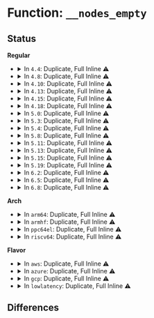 # Function: <code>__nodes_empty</code>

## Status
<b>Regular</b>
<ul>
<li>
<details>
<summary>In <code>4.4</code>: Duplicate, Full Inline ⚠️</summary>

**Collision:** Static Duplication

**Inline:** Full

**Transformation:** False

**Instances:**

```
In arch/x86/mm/numa.c (0)
Location: include/linux/nodemask.h:214
Inline: True
```
```
In kernel/cpuset.c (0)
Location: include/linux/nodemask.h:214
Inline: True
```
```
In mm/mempolicy.c (0)
Location: include/linux/nodemask.h:214
Inline: True
```
```
In mm/slub.c (0)
Location: include/linux/nodemask.h:214
Inline: True
```
</details>
</li>
<li>
<details>
<summary>In <code>4.8</code>: Duplicate, Full Inline ⚠️</summary>

**Collision:** Static Duplication

**Inline:** Full

**Transformation:** False

**Instances:**

```
In arch/x86/mm/numa.c (0)
Location: include/linux/nodemask.h:216
Inline: True
```
```
In kernel/cpuset.c (0)
Location: include/linux/nodemask.h:216
Inline: True
```
```
In mm/mempolicy.c (0)
Location: include/linux/nodemask.h:216
Inline: True
```
```
In mm/slub.c (0)
Location: include/linux/nodemask.h:216
Inline: True
```
```
In mm/memory_hotplug.c (0)
Location: include/linux/nodemask.h:216
Inline: True
```
</details>
</li>
<li>
<details>
<summary>In <code>4.10</code>: Duplicate, Full Inline ⚠️</summary>

**Collision:** Static Duplication

**Inline:** Full

**Transformation:** False

**Instances:**

```
In arch/x86/mm/numa.c (ffffffff81fdc9ee)
Location: include/linux/nodemask.h:216
Inline: True
Inline callers:
  - arch/x86/mm/numa.c:numa_init
```
```
In kernel/cpuset.c (ffffffff8112e600)
Location: include/linux/nodemask.h:216
Inline: True
Inline callers:
  - kernel/cpuset.c:cpuset_hotplug_workfn
  - kernel/cpuset.c:cpuset_hotplug_workfn
  - kernel/cpuset.c:cpuset_hotplug_workfn
  - kernel/cpuset.c:cpuset_hotplug_workfn
  - kernel/cpuset.c:cpuset_write_resmask
  - kernel/cpuset.c:cpuset_can_attach
```
```
In mm/mempolicy.c (ffffffff81213dd8)
Location: include/linux/nodemask.h:216
Inline: True
Inline callers:
  - mm/mempolicy.c:mpol_to_str
  - mm/mempolicy.c:numa_policy_init
  - mm/mempolicy.c:do_migrate_pages
  - mm/mempolicy.c:mpol_rebind_nodemask
  - mm/mempolicy.c:mpol_set_nodemask
  - mm/mempolicy.c:mpol_new_bind
  - mm/mempolicy.c:mpol_new_preferred
```
```
In mm/slub.c (ffffffff8121e47d)
Location: include/linux/nodemask.h:216
Inline: True
Inline callers:
  - mm/slub.c:list_locations
```
```
In mm/memory_hotplug.c (ffffffff81220e5c)
Location: include/linux/nodemask.h:216
Inline: True
Inline callers:
  - mm/memory_hotplug.c:new_node_page
```
</details>
</li>
<li>
<details>
<summary>In <code>4.13</code>: Duplicate, Full Inline ⚠️</summary>

**Collision:** Static Duplication

**Inline:** Full

**Transformation:** False

**Instances:**

```
In arch/x86/mm/numa.c (ffffffff820bd9ec)
Location: include/linux/nodemask.h:216
Inline: True
Inline callers:
  - arch/x86/mm/numa.c:numa_init
```
```
In kernel/cgroup/cpuset.c (ffffffff8112fcb3)
Location: include/linux/nodemask.h:216
Inline: True
Inline callers:
  - kernel/cgroup/cpuset.c:cpuset_hotplug_workfn
  - kernel/cgroup/cpuset.c:cpuset_hotplug_workfn
  - kernel/cgroup/cpuset.c:cpuset_hotplug_workfn
  - kernel/cgroup/cpuset.c:cpuset_hotplug_workfn
  - kernel/cgroup/cpuset.c:cpuset_write_resmask
  - kernel/cgroup/cpuset.c:cpuset_can_attach
```
```
In mm/mempolicy.c (ffffffff8121f0e6)
Location: include/linux/nodemask.h:216
Inline: True
Inline callers:
  - mm/mempolicy.c:mpol_to_str
  - mm/mempolicy.c:numa_policy_init
  - mm/mempolicy.c:mpol_rebind_nodemask
  - mm/mempolicy.c:mpol_new_interleave
```
```
In mm/slub.c (ffffffff8122a045)
Location: include/linux/nodemask.h:216
Inline: True
Inline callers:
  - mm/slub.c:list_locations
```
```
In mm/memory_hotplug.c (ffffffff8122c6fe)
Location: include/linux/nodemask.h:216
Inline: True
Inline callers:
  - mm/memory_hotplug.c:new_node_page
```
</details>
</li>
<li>
<details>
<summary>In <code>4.15</code>: Duplicate, Full Inline ⚠️</summary>

**Collision:** Static Duplication

**Inline:** Full

**Transformation:** False

**Instances:**

```
In arch/x86/mm/numa.c (ffffffff826c4823)
Location: include/linux/nodemask.h:226
Inline: True
Inline callers:
  - arch/x86/mm/numa.c:numa_init
```
```
In kernel/cgroup/cpuset.c (ffffffff8113ccd0)
Location: include/linux/nodemask.h:226
Inline: True
Inline callers:
  - kernel/cgroup/cpuset.c:cpuset_hotplug_workfn
  - kernel/cgroup/cpuset.c:cpuset_hotplug_workfn
  - kernel/cgroup/cpuset.c:cpuset_hotplug_workfn
  - kernel/cgroup/cpuset.c:cpuset_hotplug_workfn
  - kernel/cgroup/cpuset.c:cpuset_write_resmask
  - kernel/cgroup/cpuset.c:cpuset_can_attach
```
```
In mm/mempolicy.c (ffffffff8123a306)
Location: include/linux/nodemask.h:226
Inline: True
Inline callers:
  - mm/mempolicy.c:mpol_to_str
  - mm/mempolicy.c:numa_policy_init
  - mm/mempolicy.c:mpol_rebind_nodemask
  - mm/mempolicy.c:mpol_new_interleave
```
```
In mm/slub.c (ffffffff812451f5)
Location: include/linux/nodemask.h:226
Inline: True
Inline callers:
  - mm/slub.c:list_locations
```
```
In mm/memory_hotplug.c (ffffffff81247ede)
Location: include/linux/nodemask.h:226
Inline: True
Inline callers:
  - mm/memory_hotplug.c:new_node_page
```
</details>
</li>
<li>
<details>
<summary>In <code>4.18</code>: Duplicate, Full Inline ⚠️</summary>

**Collision:** Static Duplication

**Inline:** Full

**Transformation:** False

**Instances:**

```
In arch/x86/mm/numa.c (ffffffff826eeac5)
Location: include/linux/nodemask.h:226
Inline: True
Inline callers:
  - arch/x86/mm/numa.c:numa_init
```
```
In kernel/cgroup/cpuset.c (ffffffff8114b475)
Location: include/linux/nodemask.h:226
Inline: True
Inline callers:
  - kernel/cgroup/cpuset.c:cpuset_hotplug_workfn
  - kernel/cgroup/cpuset.c:cpuset_hotplug_workfn
  - kernel/cgroup/cpuset.c:cpuset_hotplug_workfn
  - kernel/cgroup/cpuset.c:cpuset_hotplug_workfn
  - kernel/cgroup/cpuset.c:cpuset_write_resmask
  - kernel/cgroup/cpuset.c:cpuset_can_attach
```
```
In mm/mempolicy.c (ffffffff8125d8b6)
Location: include/linux/nodemask.h:226
Inline: True
Inline callers:
  - mm/mempolicy.c:mpol_to_str
  - mm/mempolicy.c:numa_policy_init
  - mm/mempolicy.c:kernel_migrate_pages
  - mm/mempolicy.c:kernel_migrate_pages
  - mm/mempolicy.c:mpol_rebind_nodemask
  - mm/mempolicy.c:mpol_new_interleave
```
```
In mm/slub.c (ffffffff8126930c)
Location: include/linux/nodemask.h:226
Inline: True
Inline callers:
  - mm/slub.c:list_locations
```
```
In mm/memory_hotplug.c (ffffffff8126b82e)
Location: include/linux/nodemask.h:226
Inline: True
Inline callers:
  - mm/memory_hotplug.c:new_node_page
```
</details>
</li>
<li>
<details>
<summary>In <code>5.0</code>: Duplicate, Full Inline ⚠️</summary>

**Collision:** Static Duplication

**Inline:** Full

**Transformation:** False

**Instances:**

```
In arch/x86/mm/numa.c (ffffffff828a57b3)
Location: include/linux/nodemask.h:226
Inline: True
Inline callers:
  - arch/x86/mm/numa.c:numa_init
```
```
In kernel/cgroup/cpuset.c (ffffffff81157d90)
Location: include/linux/nodemask.h:226
Inline: True
Inline callers:
  - kernel/cgroup/cpuset.c:cpuset_hotplug_workfn
  - kernel/cgroup/cpuset.c:cpuset_hotplug_workfn
  - kernel/cgroup/cpuset.c:cpuset_hotplug_workfn
  - kernel/cgroup/cpuset.c:cpuset_hotplug_workfn
  - kernel/cgroup/cpuset.c:cpuset_write_resmask
  - kernel/cgroup/cpuset.c:cpuset_can_attach
```
```
In mm/mempolicy.c (ffffffff81272146)
Location: include/linux/nodemask.h:226
Inline: True
Inline callers:
  - mm/mempolicy.c:mpol_to_str
  - mm/mempolicy.c:numa_policy_init
  - mm/mempolicy.c:kernel_migrate_pages
  - mm/mempolicy.c:kernel_migrate_pages
  - mm/mempolicy.c:mpol_rebind_nodemask
  - mm/mempolicy.c:mpol_new_interleave
```
```
In mm/slub.c (ffffffff81278d24)
Location: include/linux/nodemask.h:226
Inline: True
Inline callers:
  - mm/slub.c:list_locations
```
```
In mm/memory_hotplug.c (ffffffff812800be)
Location: include/linux/nodemask.h:226
Inline: True
Inline callers:
  - mm/memory_hotplug.c:new_node_page
```
</details>
</li>
<li>
<details>
<summary>In <code>5.3</code>: Duplicate, Full Inline ⚠️</summary>

**Collision:** Static Duplication

**Inline:** Full

**Transformation:** False

**Instances:**

```
In arch/x86/mm/numa.c (ffffffff828bdd70)
Location: include/linux/nodemask.h:226
Inline: True
Inline callers:
  - arch/x86/mm/numa.c:numa_init
```
```
In kernel/cgroup/cpuset.c (ffffffff811622cb)
Location: include/linux/nodemask.h:226
Inline: True
Inline callers:
  - kernel/cgroup/cpuset.c:cpuset_hotplug_update_tasks
  - kernel/cgroup/cpuset.c:cpuset_hotplug_update_tasks
  - kernel/cgroup/cpuset.c:cpuset_hotplug_update_tasks
  - kernel/cgroup/cpuset.c:cpuset_hotplug_update_tasks
  - kernel/cgroup/cpuset.c:cpuset_write_resmask
  - kernel/cgroup/cpuset.c:cpuset_can_attach
  - kernel/cgroup/cpuset.c:validate_change
  - kernel/cgroup/cpuset.c:validate_change
```
```
In mm/mempolicy.c (ffffffff8128d785)
Location: include/linux/nodemask.h:226
Inline: True
Inline callers:
  - mm/mempolicy.c:mpol_to_str
  - mm/mempolicy.c:numa_policy_init
  - mm/mempolicy.c:kernel_migrate_pages
  - mm/mempolicy.c:kernel_migrate_pages
  - mm/mempolicy.c:mpol_rebind_nodemask
  - mm/mempolicy.c:mpol_new_bind
  - mm/mempolicy.c:mpol_new_interleave
```
```
In mm/slub.c (ffffffff81294e1c)
Location: include/linux/nodemask.h:226
Inline: True
Inline callers:
  - mm/slub.c:list_locations
```
```
In mm/memory_hotplug.c (ffffffff8129c0ee)
Location: include/linux/nodemask.h:226
Inline: True
Inline callers:
  - mm/memory_hotplug.c:new_node_page
```
</details>
</li>
<li>
<details>
<summary>In <code>5.4</code>: Duplicate, Full Inline ⚠️</summary>

**Collision:** Static Duplication

**Inline:** Full

**Transformation:** False

**Instances:**

```
In arch/x86/mm/numa.c (ffffffff828c41d6)
Location: include/linux/nodemask.h:226
Inline: True
Inline callers:
  - arch/x86/mm/numa.c:numa_init
```
```
In kernel/cgroup/cpuset.c (ffffffff8116dfe3)
Location: include/linux/nodemask.h:226
Inline: True
Inline callers:
  - kernel/cgroup/cpuset.c:cpuset_hotplug_update_tasks
  - kernel/cgroup/cpuset.c:cpuset_hotplug_update_tasks
  - kernel/cgroup/cpuset.c:cpuset_hotplug_update_tasks
  - kernel/cgroup/cpuset.c:cpuset_hotplug_update_tasks
  - kernel/cgroup/cpuset.c:cpuset_write_resmask
  - kernel/cgroup/cpuset.c:cpuset_can_attach
  - kernel/cgroup/cpuset.c:validate_change
  - kernel/cgroup/cpuset.c:validate_change
```
```
In mm/mempolicy.c (ffffffff8129d445)
Location: include/linux/nodemask.h:226
Inline: True
Inline callers:
  - mm/mempolicy.c:mpol_to_str
  - mm/mempolicy.c:numa_policy_init
  - mm/mempolicy.c:kernel_migrate_pages
  - mm/mempolicy.c:mpol_rebind_nodemask
  - mm/mempolicy.c:mpol_new_bind
  - mm/mempolicy.c:mpol_new_interleave
```
```
In mm/slub.c (ffffffff812a4bfe)
Location: include/linux/nodemask.h:226
Inline: True
Inline callers:
  - mm/slub.c:list_locations
```
```
In mm/memory_hotplug.c (ffffffff812ac19e)
Location: include/linux/nodemask.h:226
Inline: True
Inline callers:
  - mm/memory_hotplug.c:new_node_page
```
</details>
</li>
<li>
<details>
<summary>In <code>5.8</code>: Duplicate, Full Inline ⚠️</summary>

**Collision:** Static Duplication

**Inline:** Full

**Transformation:** False

**Instances:**

```
In arch/x86/mm/numa.c (ffffffff82ce7004)
Location: include/linux/nodemask.h:226
Inline: True
```
```
In kernel/cgroup/cpuset.c (ffffffff8117e6b2)
Location: include/linux/nodemask.h:226
Inline: True
Inline callers:
  - kernel/cgroup/cpuset.c:cpuset_can_attach
  - kernel/cgroup/cpuset.c:update_nodemasks_hier
  - kernel/cgroup/cpuset.c:validate_change
  - kernel/cgroup/cpuset.c:validate_change
```
```
In mm/mempolicy.c (ffffffff812d1045)
Location: include/linux/nodemask.h:226
Inline: True
Inline callers:
  - mm/mempolicy.c:mpol_to_str
  - mm/mempolicy.c:mpol_parse_str
  - mm/mempolicy.c:numa_policy_init
  - mm/mempolicy.c:kernel_migrate_pages
  - mm/mempolicy.c:mpol_rebind_nodemask
  - mm/mempolicy.c:mpol_new
  - mm/mempolicy.c:mpol_new
  - mm/mempolicy.c:mpol_new
  - mm/mempolicy.c:mpol_new
```
```
In mm/slub.c (ffffffff812d93a7)
Location: include/linux/nodemask.h:226
Inline: True
Inline callers:
  - mm/slub.c:list_locations
```
```
In mm/memory_hotplug.c (ffffffff812e107e)
Location: include/linux/nodemask.h:226
Inline: True
Inline callers:
  - mm/memory_hotplug.c:new_node_page
```
</details>
</li>
<li>
<details>
<summary>In <code>5.11</code>: Duplicate, Full Inline ⚠️</summary>

**Collision:** Static Duplication

**Inline:** Full

**Transformation:** False

**Instances:**

```
In arch/x86/mm/numa.c (ffffffff82fd4983)
Location: include/linux/nodemask.h:226
Inline: True
```
```
In kernel/cgroup/cpuset.c (ffffffff8117b522)
Location: include/linux/nodemask.h:226
Inline: True
Inline callers:
  - kernel/cgroup/cpuset.c:cpuset_can_attach
  - kernel/cgroup/cpuset.c:update_nodemasks_hier
  - kernel/cgroup/cpuset.c:validate_change
  - kernel/cgroup/cpuset.c:validate_change
```
```
In mm/mempolicy.c (ffffffff812dcb65)
Location: include/linux/nodemask.h:226
Inline: True
Inline callers:
  - mm/mempolicy.c:mpol_to_str
  - mm/mempolicy.c:mpol_parse_str
  - mm/mempolicy.c:numa_policy_init
  - mm/mempolicy.c:kernel_migrate_pages
  - mm/mempolicy.c:do_migrate_pages
  - mm/mempolicy.c:mpol_rebind_nodemask
  - mm/mempolicy.c:mpol_new
  - mm/mempolicy.c:mpol_new
  - mm/mempolicy.c:mpol_new
  - mm/mempolicy.c:mpol_new
```
```
In mm/slub.c (ffffffff812e4a1f)
Location: include/linux/nodemask.h:226
Inline: True
Inline callers:
  - mm/slub.c:list_locations
```
```
In mm/memory_hotplug.c (ffffffff812ec1e2)
Location: include/linux/nodemask.h:226
Inline: True
```
</details>
</li>
<li>
<details>
<summary>In <code>5.13</code>: Duplicate, Full Inline ⚠️</summary>

**Collision:** Static Duplication

**Inline:** Full

**Transformation:** False

**Instances:**

```
In arch/x86/mm/numa.c (ffffffff831df446)
Location: include/linux/nodemask.h:226
Inline: True
```
```
In kernel/cgroup/cpuset.c (ffffffff8117f0ab)
Location: include/linux/nodemask.h:226
Inline: True
Inline callers:
  - kernel/cgroup/cpuset.c:cpuset_hotplug_update_tasks
  - kernel/cgroup/cpuset.c:cpuset_hotplug_update_tasks
  - kernel/cgroup/cpuset.c:cpuset_hotplug_update_tasks
  - kernel/cgroup/cpuset.c:cpuset_hotplug_update_tasks
  - kernel/cgroup/cpuset.c:cpuset_can_attach
  - kernel/cgroup/cpuset.c:update_nodemasks_hier
  - kernel/cgroup/cpuset.c:validate_change
  - kernel/cgroup/cpuset.c:validate_change
```
```
In mm/memory_hotplug.c (ffffffff812c6baa)
Location: include/linux/nodemask.h:226
Inline: True
```
```
In mm/mempolicy.c (ffffffff812e43a7)
Location: include/linux/nodemask.h:226
Inline: True
Inline callers:
  - mm/mempolicy.c:mpol_to_str
  - mm/mempolicy.c:mpol_parse_str
  - mm/mempolicy.c:numa_policy_init
  - mm/mempolicy.c:kernel_migrate_pages
  - mm/mempolicy.c:do_migrate_pages
  - mm/mempolicy.c:mpol_rebind_nodemask
  - mm/mempolicy.c:mpol_new
  - mm/mempolicy.c:mpol_new
  - mm/mempolicy.c:mpol_new
  - mm/mempolicy.c:mpol_new
```
```
In mm/slub.c (ffffffff812ec1f4)
Location: include/linux/nodemask.h:226
Inline: True
Inline callers:
  - mm/slub.c:list_locations
```
</details>
</li>
<li>
<details>
<summary>In <code>5.15</code>: Duplicate, Full Inline ⚠️</summary>

**Collision:** Static Duplication

**Inline:** Full

**Transformation:** False

**Instances:**

```
In arch/x86/mm/numa.c (ffffffff832c2843)
Location: include/linux/nodemask.h:226
Inline: True
```
```
In kernel/cgroup/cpuset.c (ffffffff811a726b)
Location: include/linux/nodemask.h:226
Inline: True
Inline callers:
  - kernel/cgroup/cpuset.c:cpuset_hotplug_update_tasks
  - kernel/cgroup/cpuset.c:cpuset_hotplug_update_tasks
  - kernel/cgroup/cpuset.c:cpuset_hotplug_update_tasks
  - kernel/cgroup/cpuset.c:cpuset_hotplug_update_tasks
  - kernel/cgroup/cpuset.c:cpuset_can_attach
  - kernel/cgroup/cpuset.c:update_nodemasks_hier
  - kernel/cgroup/cpuset.c:validate_change
  - kernel/cgroup/cpuset.c:validate_change
```
```
In mm/memory_hotplug.c (ffffffff8130b656)
Location: include/linux/nodemask.h:226
Inline: True
```
```
In mm/mempolicy.c (ffffffff8132b6c7)
Location: include/linux/nodemask.h:226
Inline: True
Inline callers:
  - mm/mempolicy.c:mpol_to_str
  - mm/mempolicy.c:mpol_parse_str
  - mm/mempolicy.c:numa_policy_init
  - mm/mempolicy.c:kernel_migrate_pages
  - mm/mempolicy.c:do_migrate_pages
  - mm/mempolicy.c:mpol_rebind_nodemask
  - mm/mempolicy.c:mpol_new
  - mm/mempolicy.c:mpol_new
  - mm/mempolicy.c:mpol_new
  - mm/mempolicy.c:mpol_new
  - mm/mempolicy.c:mpol_new_preferred
  - mm/mempolicy.c:mpol_new_nodemask
```
```
In mm/slub.c (ffffffff81333528)
Location: include/linux/nodemask.h:226
Inline: True
Inline callers:
  - mm/slub.c:slab_debugfs_show
```
```
In mm/migrate.c (ffffffff8133e32d)
Location: include/linux/nodemask.h:226
Inline: True
Inline callers:
  - mm/migrate.c:__set_migration_target_nodes
```
</details>
</li>
<li>
<details>
<summary>In <code>5.19</code>: Duplicate, Full Inline ⚠️</summary>

**Collision:** Static Duplication

**Inline:** Full

**Transformation:** False

**Instances:**

```
In arch/x86/kernel/cpu/sgx/main.c (ffffffff81080c45)
Location: include/linux/nodemask.h:226
Inline: True
Inline callers:
  - arch/x86/kernel/cpu/sgx/main.c:arch_node_attr_is_visible
```
```
In arch/x86/mm/numa.c (ffffffff83474f5c)
Location: include/linux/nodemask.h:226
Inline: True
```
```
In arch/x86/mm/amdtopology.c (ffffffff83475e32)
Location: include/linux/nodemask.h:226
Inline: True
Inline callers:
  - arch/x86/mm/amdtopology.c:amd_numa_init
```
```
In kernel/cgroup/cpuset.c (ffffffff811d830f)
Location: include/linux/nodemask.h:226
Inline: True
Inline callers:
  - kernel/cgroup/cpuset.c:cpuset_hotplug_update_tasks
  - kernel/cgroup/cpuset.c:cpuset_hotplug_update_tasks
  - kernel/cgroup/cpuset.c:cpuset_hotplug_update_tasks
  - kernel/cgroup/cpuset.c:cpuset_hotplug_update_tasks
  - kernel/cgroup/cpuset.c:cpuset_hotplug_update_tasks
  - kernel/cgroup/cpuset.c:cpuset_write_resmask
  - kernel/cgroup/cpuset.c:cpuset_can_attach
  - kernel/cgroup/cpuset.c:update_nodemasks_hier
  - kernel/cgroup/cpuset.c:validate_change
  - kernel/cgroup/cpuset.c:validate_change
```
```
In mm/memory_hotplug.c (ffffffff813740a6)
Location: include/linux/nodemask.h:226
Inline: True
```
```
In mm/mempolicy.c (ffffffff8139b2a8)
Location: include/linux/nodemask.h:226
Inline: True
Inline callers:
  - mm/mempolicy.c:mpol_to_str
  - mm/mempolicy.c:mpol_parse_str
  - mm/mempolicy.c:numa_policy_init
  - mm/mempolicy.c:kernel_migrate_pages
  - mm/mempolicy.c:do_migrate_pages
  - mm/mempolicy.c:mpol_rebind_nodemask
  - mm/mempolicy.c:mpol_new
  - mm/mempolicy.c:mpol_new
  - mm/mempolicy.c:mpol_new
  - mm/mempolicy.c:mpol_new
  - mm/mempolicy.c:mpol_new_preferred
  - mm/mempolicy.c:mpol_new_nodemask
```
```
In mm/slub.c (ffffffff813a4d11)
Location: include/linux/nodemask.h:226
Inline: True
Inline callers:
  - mm/slub.c:slab_debugfs_show
```
```
In mm/migrate.c (ffffffff813b11fe)
Location: include/linux/nodemask.h:226
Inline: True
Inline callers:
  - mm/migrate.c:__set_migration_target_nodes
```
</details>
</li>
<li>
<details>
<summary>In <code>6.2</code>: Duplicate, Full Inline ⚠️</summary>

**Collision:** Static Duplication

**Inline:** Full

**Transformation:** False

**Instances:**

```
In arch/x86/kernel/cpu/sgx/main.c (ffffffff810939b5)
Location: include/linux/nodemask.h:227
Inline: True
Inline callers:
  - arch/x86/kernel/cpu/sgx/main.c:arch_node_attr_is_visible
```
```
In arch/x86/mm/numa.c (ffffffff83e9d8fc)
Location: include/linux/nodemask.h:227
Inline: True
```
```
In arch/x86/mm/amdtopology.c (ffffffff83e9ebbc)
Location: include/linux/nodemask.h:227
Inline: True
Inline callers:
  - arch/x86/mm/amdtopology.c:amd_numa_init
```
```
In kernel/cgroup/cpuset.c (ffffffff8121d263)
Location: include/linux/nodemask.h:227
Inline: True
Inline callers:
  - kernel/cgroup/cpuset.c:cpuset_hotplug_update_tasks
  - kernel/cgroup/cpuset.c:cpuset_hotplug_update_tasks
  - kernel/cgroup/cpuset.c:cpuset_hotplug_update_tasks
  - kernel/cgroup/cpuset.c:cpuset_hotplug_update_tasks
  - kernel/cgroup/cpuset.c:cpuset_hotplug_update_tasks
  - kernel/cgroup/cpuset.c:cpuset_write_resmask
  - kernel/cgroup/cpuset.c:cpuset_can_attach
  - kernel/cgroup/cpuset.c:update_nodemasks_hier
  - kernel/cgroup/cpuset.c:validate_change
  - kernel/cgroup/cpuset.c:validate_change
```
```
In mm/memory_hotplug.c (ffffffff813f1b4c)
Location: include/linux/nodemask.h:227
Inline: True
```
```
In mm/mempolicy.c (ffffffff8141b328)
Location: include/linux/nodemask.h:227
Inline: True
Inline callers:
  - mm/mempolicy.c:mpol_to_str
  - mm/mempolicy.c:mpol_parse_str
  - mm/mempolicy.c:numa_policy_init
  - mm/mempolicy.c:kernel_migrate_pages
  - mm/mempolicy.c:do_migrate_pages
  - mm/mempolicy.c:mpol_rebind_nodemask
  - mm/mempolicy.c:mpol_new
  - mm/mempolicy.c:mpol_new
  - mm/mempolicy.c:mpol_new
  - mm/mempolicy.c:mpol_new
  - mm/mempolicy.c:mpol_new_preferred
  - mm/mempolicy.c:mpol_new_nodemask
```
```
In mm/slub.c (ffffffff81424fce)
Location: include/linux/nodemask.h:227
Inline: True
Inline callers:
  - mm/slub.c:slab_debugfs_show
```
```
In mm/memory-tiers.c (ffffffff820cc130)
Location: include/linux/nodemask.h:227
Inline: True
Inline callers:
  - mm/memory-tiers.c:memtier_hotplug_callback
  - mm/memory-tiers.c:establish_demotion_targets
```
</details>
</li>
<li>
<details>
<summary>In <code>6.5</code>: Duplicate, Full Inline ⚠️</summary>

**Collision:** Static Duplication

**Inline:** Full

**Transformation:** False

**Instances:**

```
In arch/x86/kernel/cpu/sgx/main.c (ffffffff81096935)
Location: include/linux/nodemask.h:227
Inline: True
Inline callers:
  - arch/x86/kernel/cpu/sgx/main.c:arch_node_attr_is_visible
```
```
In arch/x86/mm/numa.c (ffffffff836c1682)
Location: include/linux/nodemask.h:227
Inline: True
```
```
In arch/x86/mm/amdtopology.c (ffffffff836c2d30)
Location: include/linux/nodemask.h:227
Inline: True
Inline callers:
  - arch/x86/mm/amdtopology.c:amd_numa_init
```
```
In kernel/cgroup/cpuset.c (ffffffff812336fc)
Location: include/linux/nodemask.h:227
Inline: True
Inline callers:
  - kernel/cgroup/cpuset.c:cpuset_hotplug_update_tasks
  - kernel/cgroup/cpuset.c:cpuset_hotplug_update_tasks
  - kernel/cgroup/cpuset.c:cpuset_write_resmask
  - kernel/cgroup/cpuset.c:cpuset_can_attach_check
  - kernel/cgroup/cpuset.c:update_nodemasks_hier
  - kernel/cgroup/cpuset.c:validate_change
  - kernel/cgroup/cpuset.c:validate_change
```
```
In mm/memory_hotplug.c (ffffffff814255ec)
Location: include/linux/nodemask.h:227
Inline: True
Inline callers:
  - mm/memory_hotplug.c:do_migrate_range
```
```
In mm/mempolicy.c (ffffffff8144e8d8)
Location: include/linux/nodemask.h:227
Inline: True
Inline callers:
  - mm/mempolicy.c:mpol_to_str
  - mm/mempolicy.c:mpol_parse_str
  - mm/mempolicy.c:numa_policy_init
  - mm/mempolicy.c:kernel_migrate_pages
  - mm/mempolicy.c:do_migrate_pages
  - mm/mempolicy.c:mpol_rebind_nodemask
  - mm/mempolicy.c:mpol_new
  - mm/mempolicy.c:mpol_new
  - mm/mempolicy.c:mpol_new
  - mm/mempolicy.c:mpol_new
  - mm/mempolicy.c:mpol_new_preferred
  - mm/mempolicy.c:mpol_new_nodemask
```
```
In mm/slub.c (ffffffff8145a37e)
Location: include/linux/nodemask.h:227
Inline: True
Inline callers:
  - mm/slub.c:slab_debugfs_show
```
```
In mm/memory-tiers.c (ffffffff821503e0)
Location: include/linux/nodemask.h:227
Inline: True
Inline callers:
  - mm/memory-tiers.c:memtier_hotplug_callback
  - mm/memory-tiers.c:establish_demotion_targets
```
</details>
</li>
<li>
<details>
<summary>In <code>6.8</code>: Duplicate, Full Inline ⚠️</summary>

**Collision:** Static Duplication

**Inline:** Full

**Transformation:** False

**Instances:**

```
In arch/x86/kernel/cpu/sgx/main.c (ffffffff8109dea5)
Location: include/linux/nodemask.h:227
Inline: True
Inline callers:
  - arch/x86/kernel/cpu/sgx/main.c:arch_node_attr_is_visible
```
```
In arch/x86/mm/numa.c (ffffffff838f2082)
Location: include/linux/nodemask.h:227
Inline: True
```
```
In arch/x86/mm/amdtopology.c (ffffffff838f3920)
Location: include/linux/nodemask.h:227
Inline: True
Inline callers:
  - arch/x86/mm/amdtopology.c:amd_numa_init
```
```
In kernel/cgroup/cpuset.c (ffffffff8124d56e)
Location: include/linux/nodemask.h:227
Inline: True
Inline callers:
  - kernel/cgroup/cpuset.c:cpuset_hotplug_update_tasks
  - kernel/cgroup/cpuset.c:cpuset_hotplug_update_tasks
  - kernel/cgroup/cpuset.c:cpuset_write_resmask
  - kernel/cgroup/cpuset.c:cpuset_can_attach_check
  - kernel/cgroup/cpuset.c:update_nodemasks_hier
  - kernel/cgroup/cpuset.c:validate_change
  - kernel/cgroup/cpuset.c:validate_change
```
```
In mm/memory_hotplug.c (ffffffff814528f4)
Location: include/linux/nodemask.h:227
Inline: True
Inline callers:
  - mm/memory_hotplug.c:do_migrate_range
```
```
In mm/slub.c (ffffffff8145544e)
Location: include/linux/nodemask.h:227
Inline: True
Inline callers:
  - mm/slub.c:slab_debugfs_show
```
```
In mm/mempolicy.c (ffffffff81488478)
Location: include/linux/nodemask.h:227
Inline: True
Inline callers:
  - mm/mempolicy.c:mpol_to_str
  - mm/mempolicy.c:mpol_parse_str
  - mm/mempolicy.c:numa_policy_init
  - mm/mempolicy.c:kernel_migrate_pages
  - mm/mempolicy.c:do_migrate_pages
  - mm/mempolicy.c:mpol_rebind_nodemask
  - mm/mempolicy.c:mpol_new
  - mm/mempolicy.c:mpol_new
  - mm/mempolicy.c:mpol_new
  - mm/mempolicy.c:mpol_new
  - mm/mempolicy.c:mpol_new_preferred
  - mm/mempolicy.c:mpol_new_nodemask
```
```
In mm/memory-tiers.c (ffffffff82233220)
Location: include/linux/nodemask.h:227
Inline: True
Inline callers:
  - mm/memory-tiers.c:memtier_hotplug_callback
  - mm/memory-tiers.c:establish_demotion_targets
```
</details>
</li>
</ul>
<b>Arch</b>
<ul>
<li>
<details>
<summary>In <code>arm64</code>: Duplicate, Full Inline ⚠️</summary>

**Collision:** Static Duplication

**Inline:** Full

**Transformation:** False

**Instances:**

```
In arch/arm64/mm/numa.c (ffff800011438e38)
Location: include/linux/nodemask.h:226
Inline: True
Inline callers:
  - arch/arm64/mm/numa.c:numa_init
```
```
In kernel/cgroup/cpuset.c (ffff8000101e27b8)
Location: include/linux/nodemask.h:226
Inline: True
Inline callers:
  - kernel/cgroup/cpuset.c:cpuset_hotplug_update_tasks
  - kernel/cgroup/cpuset.c:cpuset_hotplug_update_tasks
  - kernel/cgroup/cpuset.c:cpuset_hotplug_update_tasks
  - kernel/cgroup/cpuset.c:cpuset_hotplug_update_tasks
  - kernel/cgroup/cpuset.c:cpuset_can_attach
  - kernel/cgroup/cpuset.c:validate_change
  - kernel/cgroup/cpuset.c:validate_change
```
```
In mm/mempolicy.c (ffff80001033c2b8)
Location: include/linux/nodemask.h:226
Inline: True
Inline callers:
  - mm/mempolicy.c:mpol_to_str
  - mm/mempolicy.c:numa_policy_init
  - mm/mempolicy.c:mpol_new_interleave
```
```
In mm/slub.c (ffff8000103455f8)
Location: include/linux/nodemask.h:226
Inline: True
Inline callers:
  - mm/slub.c:list_locations
```
</details>
</li>
<li>
<details>
<summary>In <code>armhf</code>: Duplicate, Full Inline ⚠️</summary>

**Collision:** Static Duplication

**Inline:** Full

**Transformation:** False

**Instances:**

```
In kernel/irq/affinity.c (c03d6710)
Location: include/linux/nodemask.h:226
Inline: True
Inline callers:
  - kernel/irq/affinity.c:__irq_build_affinity_masks
  - kernel/irq/affinity.c:__irq_build_affinity_masks
```
```
In kernel/cgroup/cpuset.c (c0424b58)
Location: include/linux/nodemask.h:226
Inline: True
Inline callers:
  - kernel/cgroup/cpuset.c:cpuset_hotplug_update_tasks
  - kernel/cgroup/cpuset.c:cpuset_hotplug_update_tasks
  - kernel/cgroup/cpuset.c:cpuset_hotplug_update_tasks
  - kernel/cgroup/cpuset.c:cpuset_hotplug_update_tasks
  - kernel/cgroup/cpuset.c:cpuset_can_attach
  - kernel/cgroup/cpuset.c:validate_change
  - kernel/cgroup/cpuset.c:validate_change
```
</details>
</li>
<li>
<details>
<summary>In <code>ppc64el</code>: Duplicate, Full Inline ⚠️</summary>

**Collision:** Static Duplication

**Inline:** Full

**Transformation:** False

**Instances:**

```
In kernel/cgroup/cpuset.c (c000000000250f28)
Location: include/linux/nodemask.h:226
Inline: True
Inline callers:
  - kernel/cgroup/cpuset.c:cpuset_hotplug_update_tasks
  - kernel/cgroup/cpuset.c:cpuset_hotplug_update_tasks
  - kernel/cgroup/cpuset.c:cpuset_hotplug_update_tasks
  - kernel/cgroup/cpuset.c:cpuset_hotplug_update_tasks
  - kernel/cgroup/cpuset.c:cpuset_write_resmask
  - kernel/cgroup/cpuset.c:cpuset_can_attach
  - kernel/cgroup/cpuset.c:validate_change
  - kernel/cgroup/cpuset.c:validate_change
```
```
In mm/mempolicy.c (c0000000004175ac)
Location: include/linux/nodemask.h:226
Inline: True
Inline callers:
  - mm/mempolicy.c:mpol_to_str
  - mm/mempolicy.c:numa_policy_init
  - mm/mempolicy.c:kernel_migrate_pages
  - mm/mempolicy.c:mpol_rebind_nodemask
  - mm/mempolicy.c:mpol_new_bind
  - mm/mempolicy.c:mpol_new_interleave
```
```
In mm/slub.c (c0000000004234c0)
Location: include/linux/nodemask.h:226
Inline: True
Inline callers:
  - mm/slub.c:list_locations
```
```
In mm/memory_hotplug.c (c00000000042da80)
Location: include/linux/nodemask.h:226
Inline: True
Inline callers:
  - mm/memory_hotplug.c:new_node_page
```
</details>
</li>
<li>
<details>
<summary>In <code>riscv64</code>: Duplicate, Full Inline ⚠️</summary>

**Collision:** Static Duplication

**Inline:** Full

**Transformation:** False

**Instances:**

```
In kernel/irq/affinity.c (ffffffe00011d64c)
Location: include/linux/nodemask.h:226
Inline: True
Inline callers:
  - kernel/irq/affinity.c:__irq_build_affinity_masks
  - kernel/irq/affinity.c:__irq_build_affinity_masks
```
```
In kernel/cgroup/cpuset.c (ffffffe00015943c)
Location: include/linux/nodemask.h:226
Inline: True
Inline callers:
  - kernel/cgroup/cpuset.c:cpuset_hotplug_update_tasks
  - kernel/cgroup/cpuset.c:cpuset_hotplug_update_tasks
  - kernel/cgroup/cpuset.c:cpuset_hotplug_update_tasks
  - kernel/cgroup/cpuset.c:cpuset_hotplug_update_tasks
  - kernel/cgroup/cpuset.c:cpuset_can_attach
  - kernel/cgroup/cpuset.c:validate_change
  - kernel/cgroup/cpuset.c:validate_change
```
```
In mm/hugetlb.c (ffffffe00022d920)
Location: include/linux/nodemask.h:226
Inline: True
Inline callers:
  - mm/hugetlb.c:hugetlb_acct_memory
```
</details>
</li>
</ul>
<b>Flavor</b>
<ul>
<li>
<details>
<summary>In <code>aws</code>: Duplicate, Full Inline ⚠️</summary>

**Collision:** Static Duplication

**Inline:** Full

**Transformation:** False

**Instances:**

```
In arch/x86/mm/numa.c (ffffffff828af1ac)
Location: include/linux/nodemask.h:226
Inline: True
Inline callers:
  - arch/x86/mm/numa.c:numa_init
```
```
In kernel/cgroup/cpuset.c (ffffffff81166603)
Location: include/linux/nodemask.h:226
Inline: True
Inline callers:
  - kernel/cgroup/cpuset.c:cpuset_hotplug_update_tasks
  - kernel/cgroup/cpuset.c:cpuset_hotplug_update_tasks
  - kernel/cgroup/cpuset.c:cpuset_hotplug_update_tasks
  - kernel/cgroup/cpuset.c:cpuset_hotplug_update_tasks
  - kernel/cgroup/cpuset.c:cpuset_write_resmask
  - kernel/cgroup/cpuset.c:cpuset_can_attach
  - kernel/cgroup/cpuset.c:validate_change
  - kernel/cgroup/cpuset.c:validate_change
```
```
In mm/mempolicy.c (ffffffff81295a25)
Location: include/linux/nodemask.h:226
Inline: True
Inline callers:
  - mm/mempolicy.c:mpol_to_str
  - mm/mempolicy.c:numa_policy_init
  - mm/mempolicy.c:kernel_migrate_pages
  - mm/mempolicy.c:mpol_rebind_nodemask
  - mm/mempolicy.c:mpol_new_bind
  - mm/mempolicy.c:mpol_new_interleave
```
```
In mm/slub.c (ffffffff8129d1de)
Location: include/linux/nodemask.h:226
Inline: True
Inline callers:
  - mm/slub.c:list_locations
```
```
In mm/memory_hotplug.c (ffffffff812a477e)
Location: include/linux/nodemask.h:226
Inline: True
Inline callers:
  - mm/memory_hotplug.c:new_node_page
```
</details>
</li>
<li>
<details>
<summary>In <code>azure</code>: Duplicate, Full Inline ⚠️</summary>

**Collision:** Static Duplication

**Inline:** Full

**Transformation:** False

**Instances:**

```
In arch/x86/mm/numa.c (ffffffff828a739e)
Location: include/linux/nodemask.h:226
Inline: True
Inline callers:
  - arch/x86/mm/numa.c:numa_init
```
```
In kernel/cgroup/cpuset.c (ffffffff81159843)
Location: include/linux/nodemask.h:226
Inline: True
Inline callers:
  - kernel/cgroup/cpuset.c:cpuset_hotplug_update_tasks
  - kernel/cgroup/cpuset.c:cpuset_hotplug_update_tasks
  - kernel/cgroup/cpuset.c:cpuset_hotplug_update_tasks
  - kernel/cgroup/cpuset.c:cpuset_hotplug_update_tasks
  - kernel/cgroup/cpuset.c:cpuset_write_resmask
  - kernel/cgroup/cpuset.c:cpuset_can_attach
  - kernel/cgroup/cpuset.c:validate_change
  - kernel/cgroup/cpuset.c:validate_change
```
```
In mm/mempolicy.c (ffffffff81287635)
Location: include/linux/nodemask.h:226
Inline: True
Inline callers:
  - mm/mempolicy.c:mpol_to_str
  - mm/mempolicy.c:numa_policy_init
  - mm/mempolicy.c:kernel_migrate_pages
  - mm/mempolicy.c:mpol_rebind_nodemask
  - mm/mempolicy.c:mpol_new_bind
  - mm/mempolicy.c:mpol_new_interleave
```
```
In mm/slub.c (ffffffff8128ed6e)
Location: include/linux/nodemask.h:226
Inline: True
Inline callers:
  - mm/slub.c:list_locations
```
```
In mm/memory_hotplug.c (ffffffff8129624e)
Location: include/linux/nodemask.h:226
Inline: True
Inline callers:
  - mm/memory_hotplug.c:new_node_page
```
</details>
</li>
<li>
<details>
<summary>In <code>gcp</code>: Duplicate, Full Inline ⚠️</summary>

**Collision:** Static Duplication

**Inline:** Full

**Transformation:** False

**Instances:**

```
In arch/x86/mm/numa.c (ffffffff828c20ab)
Location: include/linux/nodemask.h:226
Inline: True
Inline callers:
  - arch/x86/mm/numa.c:numa_init
```
```
In kernel/cgroup/cpuset.c (ffffffff811643d3)
Location: include/linux/nodemask.h:226
Inline: True
Inline callers:
  - kernel/cgroup/cpuset.c:cpuset_hotplug_update_tasks
  - kernel/cgroup/cpuset.c:cpuset_hotplug_update_tasks
  - kernel/cgroup/cpuset.c:cpuset_hotplug_update_tasks
  - kernel/cgroup/cpuset.c:cpuset_hotplug_update_tasks
  - kernel/cgroup/cpuset.c:cpuset_write_resmask
  - kernel/cgroup/cpuset.c:cpuset_can_attach
  - kernel/cgroup/cpuset.c:validate_change
  - kernel/cgroup/cpuset.c:validate_change
```
```
In mm/mempolicy.c (ffffffff81293835)
Location: include/linux/nodemask.h:226
Inline: True
Inline callers:
  - mm/mempolicy.c:mpol_to_str
  - mm/mempolicy.c:numa_policy_init
  - mm/mempolicy.c:kernel_migrate_pages
  - mm/mempolicy.c:mpol_rebind_nodemask
  - mm/mempolicy.c:mpol_new_bind
  - mm/mempolicy.c:mpol_new_interleave
```
```
In mm/slub.c (ffffffff8129afee)
Location: include/linux/nodemask.h:226
Inline: True
Inline callers:
  - mm/slub.c:list_locations
```
```
In mm/memory_hotplug.c (ffffffff812a258e)
Location: include/linux/nodemask.h:226
Inline: True
Inline callers:
  - mm/memory_hotplug.c:new_node_page
```
</details>
</li>
<li>
<details>
<summary>In <code>lowlatency</code>: Duplicate, Full Inline ⚠️</summary>

**Collision:** Static Duplication

**Inline:** Full

**Transformation:** False

**Instances:**

```
In arch/x86/mm/numa.c (ffffffff828c51f6)
Location: include/linux/nodemask.h:226
Inline: True
Inline callers:
  - arch/x86/mm/numa.c:numa_init
```
```
In kernel/cgroup/cpuset.c (ffffffff8117187e)
Location: include/linux/nodemask.h:226
Inline: True
Inline callers:
  - kernel/cgroup/cpuset.c:cpuset_hotplug_update_tasks
  - kernel/cgroup/cpuset.c:cpuset_hotplug_update_tasks
  - kernel/cgroup/cpuset.c:cpuset_hotplug_update_tasks
  - kernel/cgroup/cpuset.c:cpuset_hotplug_update_tasks
  - kernel/cgroup/cpuset.c:cpuset_write_resmask
  - kernel/cgroup/cpuset.c:cpuset_can_attach
  - kernel/cgroup/cpuset.c:validate_change
  - kernel/cgroup/cpuset.c:validate_change
```
```
In mm/mempolicy.c (ffffffff812a3695)
Location: include/linux/nodemask.h:226
Inline: True
Inline callers:
  - mm/mempolicy.c:mpol_to_str
  - mm/mempolicy.c:numa_policy_init
  - mm/mempolicy.c:kernel_migrate_pages
  - mm/mempolicy.c:mpol_rebind_nodemask
  - mm/mempolicy.c:mpol_new_bind
  - mm/mempolicy.c:mpol_new_interleave
```
```
In mm/slub.c (ffffffff812aaece)
Location: include/linux/nodemask.h:226
Inline: True
Inline callers:
  - mm/slub.c:list_locations
```
```
In mm/memory_hotplug.c (ffffffff812b28ee)
Location: include/linux/nodemask.h:226
Inline: True
Inline callers:
  - mm/memory_hotplug.c:new_node_page
```
</details>
</li>
</ul>

## Differences
